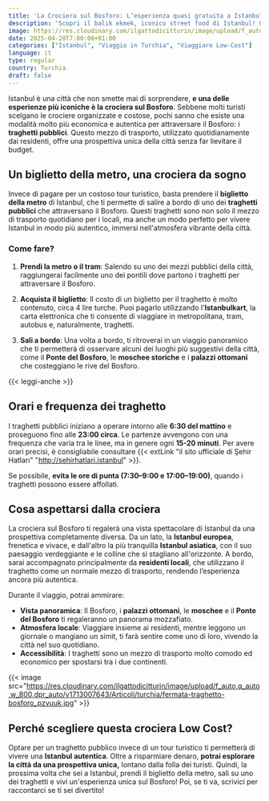 ```yaml
---
title: 'La Crociera sul Bosforo: L’esperienza quasi gratuita a Istanbul che nessuno conosce!'
description: 'Scopri il balık ekmek, iconico street food di Istanbul! Gusta il panino con pesce fresco grigliato, cipolla, insalata e limone nei bazar o sul Bosforo. Esplora la tradizione culinaria turca con sapori autentici e low-cost!'
image: https://res.cloudinary.com/ilgattodicitturin/image/upload/f_auto,q_auto,w_800,dpr_auto/v1713007643/Articoli/turchia/vista-traghetto-bosforo_egcb0w.jpg
date: 2025-04-28T7:00:00+01:00
categories: ["Istanbul", "Viaggio in Turchia", "Viaggiare Low-Cost"]
language: it
type: regular   
country: Turchia
draft: false
---
```

Istanbul è una città che non smette mai di sorprendere, **e una delle esperienze più iconiche è la crociera sul Bosforo**. Sebbene molti turisti scelgano le crociere organizzate e costose, pochi sanno che esiste una modalità molto più economica e autentica per attraversare il Bosforo: i **traghetti pubblici**. Questo mezzo di trasporto, utilizzato quotidianamente dai residenti, offre una prospettiva unica della città senza far lievitare il budget.

## Un biglietto della metro, una crociera da sogno
Invece di pagare per un costoso tour turistico, basta prendere il **biglietto della metro** di Istanbul, che ti permette di salire a bordo di uno dei **traghetti pubblici** che attraversano il Bosforo. Questi traghetti sono non solo il mezzo di trasporto quotidiano per i locali, ma anche un modo perfetto per vivere Istanbul in modo più autentico, immersi nell'atmosfera vibrante della città.

### Come fare?
1. **Prendi la metro o il tram**: Salendo su uno dei mezzi pubblici della città, raggiungerai facilmente uno dei pontili dove partono i traghetti per attraversare il Bosforo.
   
2. **Acquista il biglietto**: Il costo di un biglietto per il traghetto è molto contenuto, circa 4 lire turche. Puoi pagarlo utilizzando l'**Istanbulkart**, la carta elettronica che ti consente di viaggiare in metropolitana, tram, autobus e, naturalmente, traghetti.

3. **Sali a bordo**: Una volta a bordo, ti ritroverai in un viaggio panoramico che ti permetterà di osservare alcuni dei luoghi più suggestivi della città, come il **Ponte del Bosforo**, le **moschee storiche** e i **palazzi ottomani** che costeggiano le rive del Bosforo.

{{< leggi-anche >}}

## Orari e frequenza dei traghetto
I traghetti pubblici iniziano a operare intorno alle **6:30 del mattino** e proseguono fino alle **23:00 circa**. Le partenze avvengono con una frequenza che varia tra le linee, ma in genere ogni **15-20 minuti**. Per avere orari precisi, è consigliabile consultare {{< extLink "il sito ufficiale di Şehir Hatları" "http://sehirhatlari.istanbul" >}}.

Se possibile, **evita le ore di punta (7:30–9:00 e 17:00–19:00)**, quando i traghetti possono essere affollati.

## Cosa aspettarsi dalla crociera
La crociera sul Bosforo ti regalerà una vista spettacolare di Istanbul da una prospettiva completamente diversa. Da un lato, la **Istanbul europea**, frenetica e vivace, e dall'altro la più tranquilla **Istanbul asiatica**, con il suo paesaggio verdeggiante e le colline che si stagliano all'orizzonte. A bordo, sarai accompagnato principalmente da **residenti locali**, che utilizzano il traghetto come un normale mezzo di trasporto, rendendo l’esperienza ancora più autentica.

Durante il viaggio, potrai ammirare:

- **Vista panoramica**: Il Bosforo, i **palazzi ottomani**, le **moschee** e il **Ponte del Bosforo** ti regaleranno un panorama mozzafiato.
- **Atmosfera locale**: Viaggiare insieme ai residenti, mentre leggono un giornale o mangiano un simit, ti farà sentire come uno di loro, vivendo la città nel suo quotidiano.
- **Accessibilità**: I traghetti sono un mezzo di trasporto molto comodo ed economico per spostarsi tra i due continenti.

{{< image src="https://res.cloudinary.com/ilgattodicitturin/image/upload/f_auto,q_auto,w_800,dpr_auto/v1713007643/Articoli/turchia/fermata-traghetto-bosforo_pzvuuk.jpg" >}}

## Perché scegliere questa crociera Low Cost?
Optare per un traghetto pubblico invece di un tour turistico ti permetterà di vivere una **Istanbul autentica**. Oltre a risparmiare denaro, **potrai esplorare la città da una prospettiva unica,** lontano dalla folla dei turisti. 
Quindi, la prossima volta che sei a Istanbul, prendi il biglietto della metro, sali su uno dei traghetti e vivi un'esperienza unica sul Bosforo! Poi, se ti va, scrivici per raccontarci se ti sei divertito!
